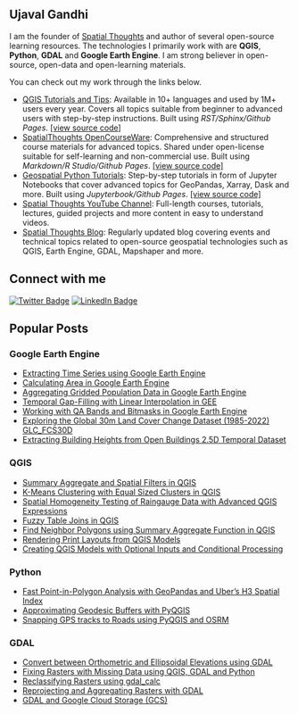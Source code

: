## Ujaval Gandhi

I am the founder of [Spatial Thoughts](https://spatialthoughts.com/) and author of several open-source learning resources. The technologies I primarily work with are **QGIS**, **Python**, **GDAL** and **Google Earth Engine**. I am strong believer in open-source, open-data and open-learning materials.

You can check out my work through the links below.

- [QGIS Tutorials and Tips](http://www.qgistutorials.com/): Available in 10+ languages and used by 1M+ users every year. Covers all topics suitable from beginner to advanced users with step-by-step instructions. Built using *RST/Sphinx/Github Pages*. [[view source code]](https://github.com/spatialthoughts/qgis-tutorials)
- [SpatialThoughts OpenCourseWare](https://courses.spatialthoughts.com/): Comprehensive and structured course materials for advanced topics. Shared under open-license suitable for self-learning and non-commercial use. Built using *Markdown/R Studio/Github Pages*. [[view source code]](https://github.com/spatialthoughts/courses)
- [Geospatial Python Tutorials](https://www.geopythontutorials.com/): Step-by-step tutorials in form of Jupyter Notebooks that cover advanced topics for GeoPandas, Xarray, Dask and more. Built using *Jupyterbook/Github Pages*. [[view source code]](https://github.com/spatialthoughts/geopython-tutorials)
- [Spatial Thoughts YouTube Channel](https://www.youtube.com/c/spatialthoughts): Full-length courses, tutorials, lectures, guided projects and more content in easy to understand videos.
- [Spatial Thoughts Blog](https://spatialthoughts.com/blog/): Regularly updated blog covering events and technical topics related to open-source geospatial technologies such as QGIS, Earth Engine, GDAL, Mapshaper and more.

## Connect with me

[![Twitter Badge](https://img.shields.io/twitter/follow/spatialthoughts?style=social)](https://twitter.com/spatialthoughts) [![LinkedIn Badge](https://img.shields.io/badge/My-LinkedIn-blue)](https://www.linkedin.com/in/spatialthoughts)

## Popular Posts

### Google Earth Engine
- [Extracting Time Series using Google Earth Engine](https://spatialthoughts.com/2020/04/13/extracting-time-series-ee/)
- [Calculating Area in Google Earth Engine](https://spatialthoughts.com/2020/06/19/calculating-area-gee/)
- [Aggregating Gridded Population Data in Google Earth Engine](https://spatialthoughts.com/2021/05/13/aggregating-population-data-gee/)
- [Temporal Gap-Filling with Linear Interpolation in GEE](https://spatialthoughts.com/2021/11/08/temporal-interpolation-gee/)
- [Working with QA Bands and Bitmasks in Google Earth Engine](https://spatialthoughts.com/2021/08/19/qa-bands-bitmasks-gee/)
- [Exploring the Global 30m Land Cover Change Dataset (1985-2022) GLC_FCS30D](https://spatialthoughts.com/2024/06/29/global-landcover-glcfcs30d/)
- [Extracting Building Heights from Open Buildings 2.5D Temporal Dataset](https://spatialthoughts.com/2025/03/29/building_height_gee/)

### QGIS
- [Summary Aggregate and Spatial Filters in QGIS](https://spatialthoughts.com/2019/04/12/summary-aggregation-qgis/)
- [K-Means Clustering with Equal Sized Clusters in QGIS](https://spatialthoughts.com/2021/01/31/equal-sized-kmeans-qgis/)
- [Spatial Homogeneity Testing of Raingauge Data with Advanced QGIS Expressions
](https://spatialthoughts.com/2020/11/26/spatial-homogeneity-testing-qgis/)
- [Fuzzy Table Joins in QGIS](https://spatialthoughts.com/2019/09/26/fuzzy-table-joins-in-qgis/)
- [Find Neighbor Polygons using Summary Aggregate Function in QGIS](https://spatialthoughts.com/2019/05/23/neighbor-polygons-aggregate-qgis/)
- [Rendering Print Layouts from QGIS Models](https://spatialthoughts.com/2024/04/08/rendering-print-layouts/)
- [Creating QGIS Models with Optional Inputs and Conditional Processing](https://spatialthoughts.com/2024/11/29/qgis-coditional-input-model/)

### Python
- [Fast Point-in-Polygon Analysis with GeoPandas and Uber’s H3 Spatial Index](https://spatialthoughts.com/2020/07/01/point-in-polygon-h3-geopandas/)
- [Approximating Geodesic Buffers with PyQGIS](https://spatialthoughts.com/2019/04/05/geodesic-buffers-in-qgis/)
- [Snapping GPS tracks to Roads using PyQGIS and OSRM](https://spatialthoughts.com/2020/02/22/snap-to-roads-qgis-and-osrm/)

### GDAL
- [Convert between Orthometric and Ellipsoidal Elevations using GDAL](https://spatialthoughts.com/2019/10/26/convert-between-orthometric-and-ellipsoidal-elevations-using-gdal/)
- [Fixing Rasters with Missing Data using QGIS, GDAL and Python](https://spatialthoughts.com/2020/06/17/fix-nodata-values/)
- [Reclassifying Rasters using gdal_calc](https://spatialthoughts.com/2019/12/28/gdal-calc/)
- [Reprojecting and Aggregating Rasters with GDAL](https://spatialthoughts.com/2024/04/02/aggregate-and-align-rasters-gdal/)
- [GDAL and Google Cloud Storage (GCS)](https://spatialthoughts.com/2024/02/26/gdal-google-cloud-storage/)


<!--
**spatialthoughts/spatialthoughts** is a ✨ _special_ ✨ repository because its `README.md` (this file) appears on your GitHub profile.

Here are some ideas to get you started:

- 🔭 I’m currently working on ...
- 🌱 I’m currently learning ...
- 👯 I’m looking to collaborate on ...
- 🤔 I’m looking for help with ...
- 💬 Ask me about ...
- 📫 How to reach me: ...
- 😄 Pronouns: ...
- ⚡ Fun fact: ...
-->
